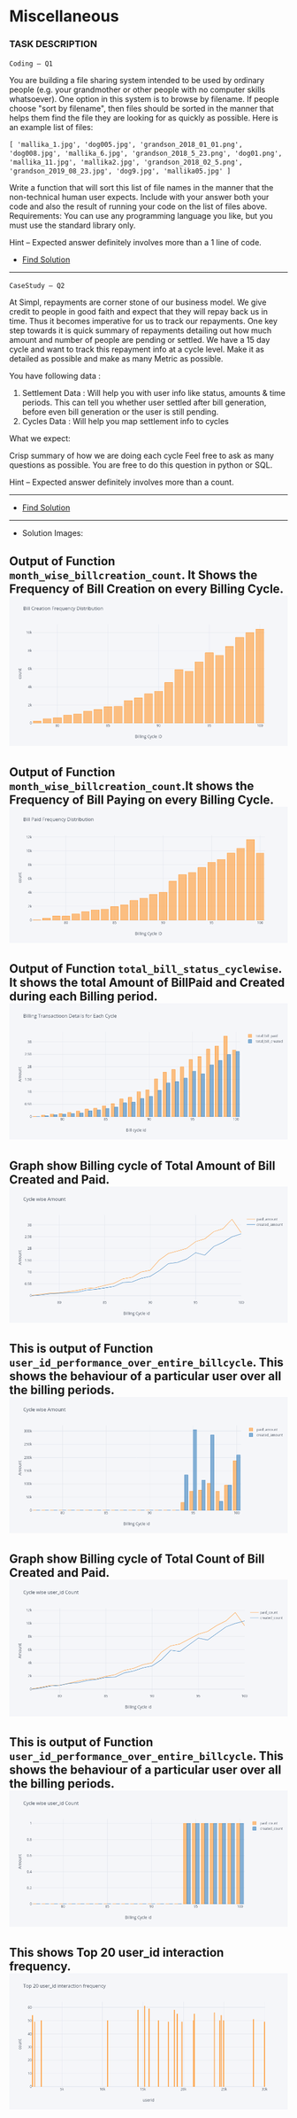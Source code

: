 
# Miscellaneous

### TASK DESCRIPTION

`Coding – Q1`

You are building a file sharing system intended to be used by ordinary people (e.g. your grandmother or other people with no computer skills whatsoever). 
One option in this system is to browse by filename. If people choose "sort by filename", then files should be sorted in the manner that helps them find the file they are looking for as quickly as possible. 
Here is an example list of files:
```
[ 'mallika_1.jpg', 'dog005.jpg', 'grandson_2018_01_01.png', 'dog008.jpg', 'mallika_6.jpg', 'grandson_2018_5_23.png', 'dog01.png', 'mallika_11.jpg', 'mallika2.jpg', 'grandson_2018_02_5.png', 'grandson_2019_08_23.jpg', 'dog9.jpg', 'mallika05.jpg' ]
```
Write a function that will sort this list of file names in the manner that the non-technical human user expects. 
Include with your answer both your code and also the result of running your code on the list of files above.
Requirements: You can use any programming language you like, but you must use the standard library only. 

Hint – Expected answer definitely involves more than a 1 line of code. 

* [Find Solution](https://github.com/99sbr/Miscellaneous/blob/master/Simpl/Assignment_Product_Analyst/CaseQ1.ipynb)

-------------------
`CaseStudy – Q2`

At Simpl, repayments are corner stone of our business model. We give credit to people in good faith and expect that they will repay back us in time. Thus it becomes imperative for us to track our repayments. One key step towards it is quick summary of repayments detailing out how much amount and number of people are pending or settled. We have a 15 day cycle and want to track this repayment info at a cycle level.
Make it as detailed as possible and make as many Metric as possible.

You have following data :
1. Settlement Data : Will help you with user info like status, amounts & time periods. This can tell you whether user settled after bill generation, before even bill generation or the user is still pending.
2. Cycles Data : Will help you map settlement info to cycles

What we expect:

Crisp summary of how we are doing each cycle
Feel free to ask as many questions as possible.
You are free to do this question in python or SQL.

Hint – Expected answer definitely involves more than a count.

-------------------

* [Find Solution](https://github.com/99sbr/Miscellaneous/blob/master/Simpl/Assignment_Product_Analyst/CaseStudyQ2-%20Complete%20Analysis%20and%20Visualization%20Report.ipynb)
--------------------

* Solution Images:

Output of Function `month_wise_billcreation_count`. It Shows the Frequency of Bill Creation on every Billing Cycle.
![image](https://github.com/99sbr/Miscellaneous/blob/master/Simpl/Assignment_Product_Analyst/Bill%20Creation%20Frequency%20Distribution.png)
---------------

Output of Function `month_wise_billcreation_count`.It shows the Frequency of Bill Paying on every Billing Cycle.
![image](https://github.com/99sbr/Miscellaneous/blob/master/Simpl/Assignment_Product_Analyst/Bill%20Paid%20Frequency%20Distribution.png)
--------------

Output of Function `total_bill_status_cyclewise`. It shows the total Amount of BillPaid and Created during each Billing period.
![image](https://github.com/99sbr/Miscellaneous/blob/master/Simpl/Assignment_Product_Analyst/Billing%20Transactioon%20Details%20for%20Each%20Cycle.png)
--------------

Graph show Billing cycle of Total Amount of Bill Created and Paid.
![image](https://github.com/99sbr/Miscellaneous/blob/master/Simpl/Assignment_Product_Analyst/Cycle%20wise%20Amount.png)
-------------

This is output of Function `user_id_performance_over_entire_billcycle`. This shows the behaviour of a particular user over all the billing periods.
![image](https://github.com/99sbr/Miscellaneous/blob/master/Simpl/Assignment_Product_Analyst/Cycle%20wise%20Amount_userid.png)
-------------

Graph show Billing cycle of Total Count of Bill Created and Paid.
![image](https://github.com/99sbr/Miscellaneous/blob/master/Simpl/Assignment_Product_Analyst/Cycle%20wise%20user_id%20Count.png)
-------------


This is output of Function `user_id_performance_over_entire_billcycle`. This shows the behaviour of a particular user over all the billing periods.
![image](https://github.com/99sbr/Miscellaneous/blob/master/Simpl/Assignment_Product_Analyst/Cycle%20wise%20user_id%20Count_userid.png)
------------

This shows Top 20 user_id interaction frequency.
![image](https://github.com/99sbr/Miscellaneous/blob/master/Simpl/Assignment_Product_Analyst/Top%2020%20user_id%20interaction%20frequency.png)
-----------

